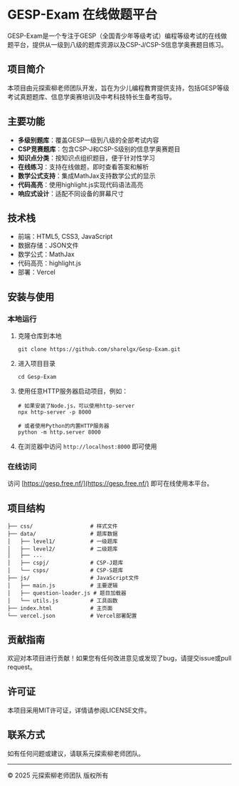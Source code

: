 # GESP-Exam 在线做题平台

GESP-Exam是一个专注于GESP（全国青少年等级考试）编程等级考试的在线做题平台，提供从一级到八级的题库资源以及CSP-J/CSP-S信息学奥赛题目练习。

## 项目简介

本项目由元探索柳老师团队开发，旨在为少儿编程教育提供支持，包括GESP等级考试真题题库、信息学奥赛培训及中考科技特长生备考指导。

## 主要功能

- **多级别题库**：覆盖GESP一级到八级的全部考试内容
- **CSP竞赛题库**：包含CSP-J和CSP-S级别的信息学奥赛题目
- **知识点分类**：按知识点组织题目，便于针对性学习
- **在线练习**：支持在线做题，即时查看答案和解析
- **数学公式支持**：集成MathJax支持数学公式的显示
- **代码高亮**：使用highlight.js实现代码语法高亮
- **响应式设计**：适配不同设备的屏幕尺寸

## 技术栈

- 前端：HTML5, CSS3, JavaScript
- 数据存储：JSON文件
- 数学公式：MathJax
- 代码高亮：highlight.js
- 部署：Vercel

## 安装与使用

### 本地运行

1. 克隆仓库到本地
   ```
   git clone https://github.com/sharelgx/Gesp-Exam.git
   ```

2. 进入项目目录
   ```
   cd Gesp-Exam
   ```

3. 使用任意HTTP服务器启动项目，例如：
   ```
   # 如果安装了Node.js，可以使用http-server
   npx http-server -p 8000
   
   # 或者使用Python的内置HTTP服务器
   python -m http.server 8000
   ```

4. 在浏览器中访问 `http://localhost:8000` 即可使用

### 在线访问

访问 [https://gesp.free.nf/](https://gesp.free.nf/) 即可在线使用本平台。

## 项目结构

```
├── css/                  # 样式文件
├── data/                 # 题库数据
│   ├── level1/           # 一级题库
│   ├── level2/           # 二级题库
│   ├── ...
│   ├── cspj/             # CSP-J题库
│   └── csps/             # CSP-S题库
├── js/                   # JavaScript文件
│   ├── main.js           # 主要逻辑
│   ├── question-loader.js # 题目加载器
│   └── utils.js          # 工具函数
├── index.html            # 主页面
└── vercel.json           # Vercel部署配置
```

## 贡献指南

欢迎对本项目进行贡献！如果您有任何改进意见或发现了bug，请提交issue或pull request。

## 许可证

本项目采用MIT许可证，详情请参阅LICENSE文件。

## 联系方式

如有任何问题或建议，请联系元探索柳老师团队。

---

© 2025 元探索柳老师团队 版权所有